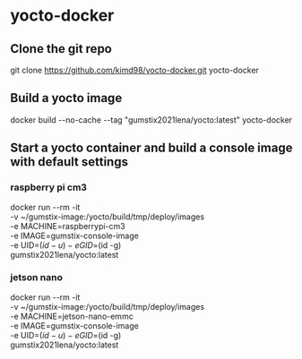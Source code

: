 # yocto-docker

## Clone the git repo
git clone https://github.com/kimd98/yocto-docker.git yocto-docker

## Build a yocto image
docker build --no-cache --tag "gumstix2021lena/yocto:latest" yocto-docker

## Start a yocto container and build a console image with default settings
### raspberry pi cm3
docker run --rm -it \
  -v ~/gumstix-image:/yocto/build/tmp/deploy/images \
  -e MACHINE=raspberrypi-cm3 \
  -e IMAGE=gumstix-console-image \
  -e UID=$(id -u) -e GID=$(id -g) \
  gumstix2021lena/yocto:latest
  
  ### jetson nano
  docker run --rm -it \
  -v ~/gumstix-image:/yocto/build/tmp/deploy/images \
  -e MACHINE=jetson-nano-emmc \
  -e IMAGE=gumstix-console-image \
  -e UID=$(id -u) -e GID=$(id -g) \
  gumstix2021lena/yocto:latest
